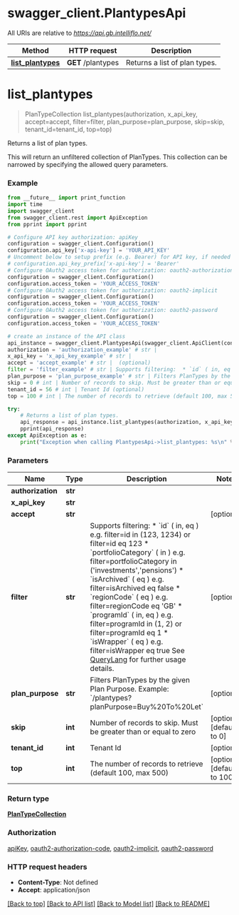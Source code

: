 # swagger_client.PlantypesApi

All URIs are relative to *https://api.gb.intelliflo.net/*

Method | HTTP request | Description
------------- | ------------- | -------------
[**list_plantypes**](PlantypesApi.md#list_plantypes) | **GET** /plantypes | Returns a list of plan types.

# **list_plantypes**
> PlanTypeCollection list_plantypes(authorization, x_api_key, accept=accept, filter=filter, plan_purpose=plan_purpose, skip=skip, tenant_id=tenant_id, top=top)

Returns a list of plan types.

This will return an unfiltered collection of PlanTypes. This collection can be narrowed by specifying the allowed query parameters.

### Example
```python
from __future__ import print_function
import time
import swagger_client
from swagger_client.rest import ApiException
from pprint import pprint

# Configure API key authorization: apiKey
configuration = swagger_client.Configuration()
configuration.api_key['x-api-key'] = 'YOUR_API_KEY'
# Uncomment below to setup prefix (e.g. Bearer) for API key, if needed
# configuration.api_key_prefix['x-api-key'] = 'Bearer'
# Configure OAuth2 access token for authorization: oauth2-authorization-code
configuration = swagger_client.Configuration()
configuration.access_token = 'YOUR_ACCESS_TOKEN'
# Configure OAuth2 access token for authorization: oauth2-implicit
configuration = swagger_client.Configuration()
configuration.access_token = 'YOUR_ACCESS_TOKEN'
# Configure OAuth2 access token for authorization: oauth2-password
configuration = swagger_client.Configuration()
configuration.access_token = 'YOUR_ACCESS_TOKEN'

# create an instance of the API class
api_instance = swagger_client.PlantypesApi(swagger_client.ApiClient(configuration))
authorization = 'authorization_example' # str | 
x_api_key = 'x_api_key_example' # str | 
accept = 'accept_example' # str |  (optional)
filter = 'filter_example' # str | Supports filtering:  * `id` ( in, eq ) e.g. filter=id in (123, 1234) or filter=id eq 123  * `portfolioCategory` ( in ) e.g. filter=portfolioCategory in ('investments','pensions')  * `isArchived`  ( eq ) e.g. filter=isArchived eq false  * `regionCode` ( eq ) e.g. filter=regionCode eq 'GB'  * `programId` ( in, eq ) e.g. filter=programId in (1, 2) or filter=programId eq 1  * `isWrapper` ( eq ) e.g. filter=isWrapper eq true                See [QueryLang](docs/ApiQueryLang) for further usage details. (optional)
plan_purpose = 'plan_purpose_example' # str | Filters PlanTypes by the given Plan Purpose.                Example: `/plantypes?planPurpose=Buy%20To%20Let` (optional)
skip = 0 # int | Number of records to skip. Must be greater than or equal to zero (optional) (default to 0)
tenant_id = 56 # int | Tenant Id (optional)
top = 100 # int | The number of records to retrieve (default 100, max 500) (optional) (default to 100)

try:
    # Returns a list of plan types.
    api_response = api_instance.list_plantypes(authorization, x_api_key, accept=accept, filter=filter, plan_purpose=plan_purpose, skip=skip, tenant_id=tenant_id, top=top)
    pprint(api_response)
except ApiException as e:
    print("Exception when calling PlantypesApi->list_plantypes: %s\n" % e)
```

### Parameters

Name | Type | Description  | Notes
------------- | ------------- | ------------- | -------------
 **authorization** | **str**|  | 
 **x_api_key** | **str**|  | 
 **accept** | **str**|  | [optional] 
 **filter** | **str**| Supports filtering:  * &#x60;id&#x60; ( in, eq ) e.g. filter&#x3D;id in (123, 1234) or filter&#x3D;id eq 123  * &#x60;portfolioCategory&#x60; ( in ) e.g. filter&#x3D;portfolioCategory in (&#x27;investments&#x27;,&#x27;pensions&#x27;)  * &#x60;isArchived&#x60;  ( eq ) e.g. filter&#x3D;isArchived eq false  * &#x60;regionCode&#x60; ( eq ) e.g. filter&#x3D;regionCode eq &#x27;GB&#x27;  * &#x60;programId&#x60; ( in, eq ) e.g. filter&#x3D;programId in (1, 2) or filter&#x3D;programId eq 1  * &#x60;isWrapper&#x60; ( eq ) e.g. filter&#x3D;isWrapper eq true                See [QueryLang](docs/ApiQueryLang) for further usage details. | [optional] 
 **plan_purpose** | **str**| Filters PlanTypes by the given Plan Purpose.                Example: &#x60;/plantypes?planPurpose&#x3D;Buy%20To%20Let&#x60; | [optional] 
 **skip** | **int**| Number of records to skip. Must be greater than or equal to zero | [optional] [default to 0]
 **tenant_id** | **int**| Tenant Id | [optional] 
 **top** | **int**| The number of records to retrieve (default 100, max 500) | [optional] [default to 100]

### Return type

[**PlanTypeCollection**](PlanTypeCollection.md)

### Authorization

[apiKey](../README.md#apiKey), [oauth2-authorization-code](../README.md#oauth2-authorization-code), [oauth2-implicit](../README.md#oauth2-implicit), [oauth2-password](../README.md#oauth2-password)

### HTTP request headers

 - **Content-Type**: Not defined
 - **Accept**: application/json

[[Back to top]](#) [[Back to API list]](../README.md#documentation-for-api-endpoints) [[Back to Model list]](../README.md#documentation-for-models) [[Back to README]](../README.md)

